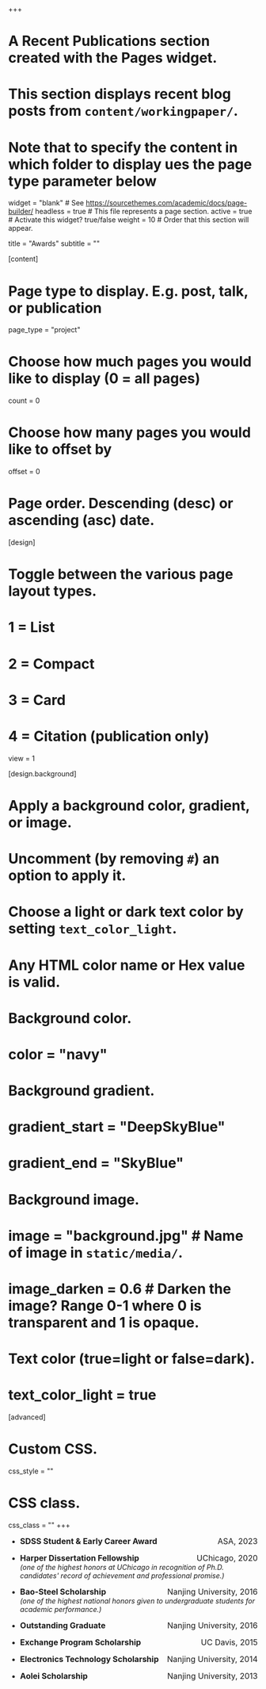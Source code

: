 +++
# A Recent Publications section created with the Pages widget.
# This section displays recent blog posts from `content/workingpaper/`.
# Note that to specify the content in which folder to display ues the page type parameter below

widget = "blank"  # See https://sourcethemes.com/academic/docs/page-builder/
headless = true  # This file represents a page section.
active = true  # Activate this widget? true/false
weight = 10  # Order that this section will appear.

title = "Awards"
subtitle = ""

[content]
  # Page type to display. E.g. post, talk, or publication
  page_type = "project"

  # Choose how much pages you would like to display (0 = all pages)
  count = 0
  # Choose how many pages you would like to offset by
  offset = 0
  # Page order. Descending (desc) or ascending (asc) date.

[design]
  # Toggle between the various page layout types.
  #   1 = List
  #   2 = Compact
  #   3 = Card
  #   4 = Citation (publication only)
  view = 1
  
[design.background]
  # Apply a background color, gradient, or image.
  #   Uncomment (by removing `#`) an option to apply it.
  #   Choose a light or dark text color by setting `text_color_light`.
  #   Any HTML color name or Hex value is valid.
    
  # Background color.
  # color = "navy"
  
  # Background gradient.
  # gradient_start = "DeepSkyBlue"
  # gradient_end = "SkyBlue"
  
  # Background image.
  # image = "background.jpg"  # Name of image in `static/media/`.
  # image_darken = 0.6  # Darken the image? Range 0-1 where 0 is transparent and 1 is opaque.

  # Text color (true=light or false=dark).
  # text_color_light = true  
  
[advanced]
 # Custom CSS. 
 css_style = ""
 
 # CSS class.
 css_class = ""
+++

- <font size="3"> **SDSS Student & Early Career Award** <span style="float:right;">ASA, 2023</span> <br> </font>

- <font size="3"> **Harper Dissertation Fellowship** <span style="float:right;">UChicago, 2020</span> <br> </font>
*(one of the highest honors at UChicago in recognition of Ph.D. candidates' record of achievement and
professional promise.)*
- <font size="3"> **Bao-Steel Scholarship** <span style="float:right;">Nanjing University, 2016</span> <br> </font>
*(one of the highest national honors given to undergraduate students for academic performance.)* 

- <font size="3"> **Outstanding Graduate** <span style="float:right;">Nanjing University, 2016</span> <br> </font>

- <font size="3"> **Exchange Program Scholarship** <span style="float:right;">UC Davis, 2015</span> <br> </font>

- <font size="3"> **Electronics Technology Scholarship** <span style="float:right;">Nanjing University, 2014</span> <br> </font>

- <font size="3"> **Aolei Scholarship** <span style="float:right;">Nanjing University, 2013</span> <br> </font>


